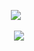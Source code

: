 <p align="center">
</a>
<img src="https://komarev.com/ghpvc/?username=warmthekettle&color=f7a3da&base=1000&style=flat&label=CAUGHT_YOU_DROWNING_IN_DEPT?" />⠀
<p align="center">

<p align="center">
  <img src="https://i.pinimg.com/736x/5b/48/21/5b482135b1cfcd950d0e3589b8dba6e2.jpg"/>
</p>
 <br>
